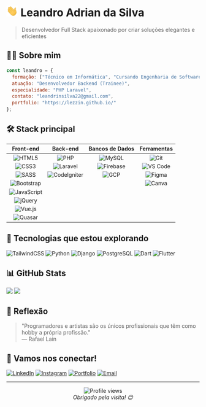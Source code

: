 # <img src="https://raw.githubusercontent.com/ABSphreak/ABSphreak/master/gifs/Hi.gif" width="30"> Leandro Adrian da Silva
> Desenvolvedor Full Stack apaixonado por criar soluções elegantes e eficientes

## 👨‍💻 Sobre mim

```javascript
const leandro = {
  formação: ["Técnico em Informática", "Cursando Engenharia de Software"],
  atuação: "Desenvolvedor Backend (Trainee)",
  especialidade: "PHP Laravel",
  contato: "leandrinsilva22@gmail.com",
  portfolio: "https://lezzin.github.io/"
};
```

## 🛠️ Stack principal

| Front-end | Back-end | Bancos de Dados | Ferramentas |
|:---:|:---:|:---:|:---:|
| ![HTML5](https://img.shields.io/badge/HTML5-E34F26?style=flat-square&logo=html5&logoColor=white) | ![PHP](https://img.shields.io/badge/PHP-777BB4?style=flat-square&logo=php&logoColor=white) | ![MySQL](https://img.shields.io/badge/MySQL-4479A1?style=flat-square&logo=mysql&logoColor=white) | ![Git](https://img.shields.io/badge/Git-F05032?style=flat-square&logo=git&logoColor=white) |
| ![CSS3](https://img.shields.io/badge/CSS3-1572B6?style=flat-square&logo=css3&logoColor=white) | ![Laravel](https://img.shields.io/badge/Laravel-FF2D20?style=flat-square&logo=laravel&logoColor=white) | ![Firebase](https://img.shields.io/badge/Firebase-FFCA28?style=flat-square&logo=firebase&logoColor=black) | ![VS Code](https://img.shields.io/badge/VS_Code-007ACC?style=flat-square&logo=visual-studio-code&logoColor=white) |
| ![SASS](https://img.shields.io/badge/Sass-CC6699?style=flat-square&logo=sass&logoColor=white) | ![CodeIgniter](https://img.shields.io/badge/CodeIgniter-EF4223?style=flat-square&logo=codeigniter&logoColor=white) | ![GCP](https://img.shields.io/badge/Google_Cloud-4285F4?style=flat-square&logo=google-cloud&logoColor=white) | ![Figma](https://img.shields.io/badge/Figma-F24E1E?style=flat-square&logo=figma&logoColor=white) |
| ![Bootstrap](https://img.shields.io/badge/Bootstrap-7952B3?style=flat-square&logo=bootstrap&logoColor=white) | | | ![Canva](https://img.shields.io/badge/Canva-00C4CC?style=flat-square&logo=canva&logoColor=white) |
| ![JavaScript](https://img.shields.io/badge/JavaScript-F7DF1E?style=flat-square&logo=javascript&logoColor=black) | | | |
| ![jQuery](https://img.shields.io/badge/jQuery-0769AD?style=flat-square&logo=jquery&logoColor=white) | | | |
| ![Vue.js](https://img.shields.io/badge/Vue.js-4FC08D?style=flat-square&logo=vue.js&logoColor=white) | | | |
| ![Quasar](https://img.shields.io/badge/Quasar-1976D2?style=flat-square&logo=quasar&logoColor=white) | | | |

## 🌱 Tecnologias que estou explorando
  
![TailwindCSS](https://img.shields.io/badge/Tailwind_CSS-06B6D4?style=for-the-badge&logo=tailwind-css&logoColor=white)
![Python](https://img.shields.io/badge/Python-3776AB?style=for-the-badge&logo=python&logoColor=white)
![Django](https://img.shields.io/badge/Django-092E20?style=for-the-badge&logo=django&logoColor=white)
![PostgreSQL](https://img.shields.io/badge/PostgreSQL-4169E1?style=for-the-badge&logo=postgresql&logoColor=white)
![Dart](https://img.shields.io/badge/Dart-0175C2?style=for-the-badge&logo=dart&logoColor=white)
![Flutter](https://img.shields.io/badge/Flutter-02569B?style=for-the-badge&logo=flutter&logoColor=white)

## 📊 GitHub Stats

<img height="180em" src="https://github-readme-stats.vercel.app/api?username=lezzin&show_icons=true&theme=tokyonight&include_all_commits=true&count_private=true"/>
<img height="180em" src="https://github-readme-stats.vercel.app/api/top-langs/?username=lezzin&layout=compact&langs_count=7&theme=tokyonight"/>

## 💭 Reflexão

> "Programadores e artistas são os únicos profissionais que têm como hobby a própria profissão."  
> — Rafael Lain

## 🤝 Vamos nos conectar!
  
[![LinkedIn](https://img.shields.io/badge/LinkedIn-0A66C2?style=for-the-badge&logo=linkedin&logoColor=white)](https://www.linkedin.com/in/leandro-adrian/)
[![Instagram](https://img.shields.io/badge/Instagram-E4405F?style=for-the-badge&logo=instagram&logoColor=white)](https://www.instagram.com/leandroadrian_)
[![Portfolio](https://img.shields.io/badge/Portfolio-000000?style=for-the-badge&logo=github&logoColor=white)](https://lezzin.github.io/)
[![Email](https://img.shields.io/badge/Email-EA4335?style=for-the-badge&logo=gmail&logoColor=white)](mailto:leandrinsilva22@gmail.com)

---

<div align="center">
  <img src="https://komarev.com/ghpvc/?username=lezzin&color=blue" alt="Profile views"/>
  <br>
  <i>Obrigado pela visita! 😊</i>
</div>
